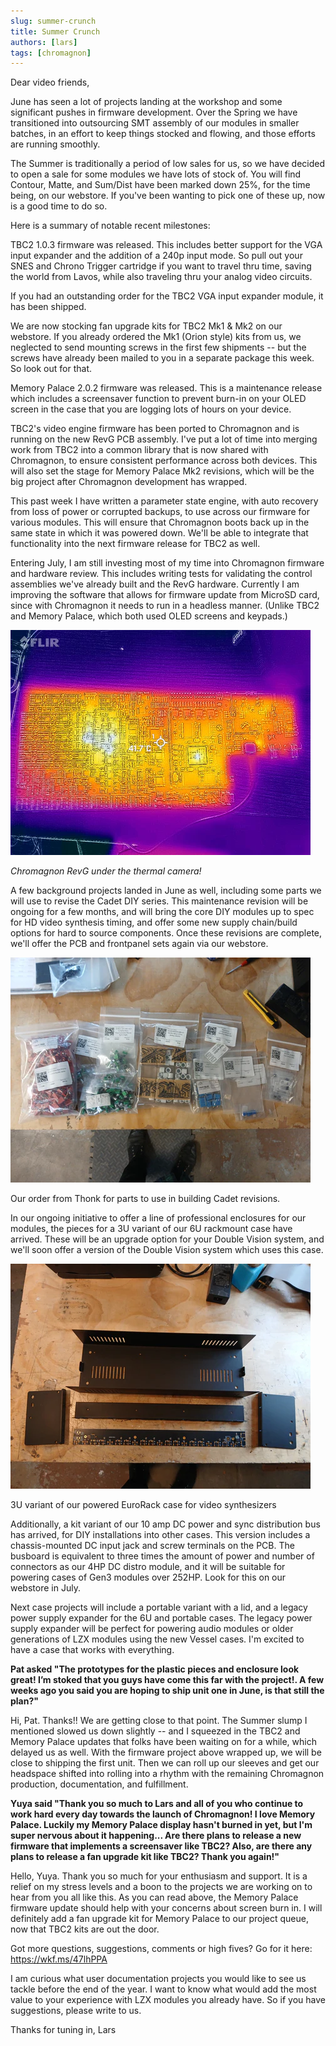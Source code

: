 ```yaml
---
slug: summer-crunch
title: Summer Crunch
authors: [lars]
tags: [chromagnon]
---
```


Dear video friends, 

June has seen a lot of projects landing at the workshop and some significant pushes in firmware development. Over the Spring we have transitioned into outsourcing SMT assembly of our modules in smaller batches, in an effort to keep things stocked and flowing, and those efforts are running smoothly. 

<!-- truncate -->

The Summer is traditionally a period of low sales for us, so we have decided to open a sale for some modules we have lots of stock of. You will find Contour, Matte, and Sum/Dist have been marked down 25%, for the time being, on our webstore. If you've been wanting to pick one of these up, now is a good time to do so.

Here is a summary of notable recent milestones:

TBC2 1.0.3 firmware was released.  This includes better support for the VGA input expander and the addition of a 240p input mode.  So pull out your SNES and Chrono Trigger cartridge if you want to travel thru time, saving the world from Lavos, while also traveling thru your analog video circuits.

If you had an outstanding order for the TBC2 VGA input expander module, it has been shipped.

We are now stocking fan upgrade kits for TBC2 Mk1 & Mk2 on our webstore.  If you already ordered the Mk1 (Orion style) kits from us, we neglected to send mounting screws in the first few shipments -- but the screws have already been mailed to you in a separate package this week.  So look out for that.

Memory Palace 2.0.2 firmware was released.  This is a maintenance release which includes a screensaver function to prevent burn-in on your OLED screen in the case that you are logging lots of hours on your device. 

TBC2's video engine firmware has been ported to Chromagnon and is running on the new RevG PCB assembly.  I've put a lot of time into merging work from TBC2 into a common library that is now shared with Chromagnon, to ensure consistent performance across both devices.  This will also set the stage for Memory Palace Mk2 revisions, which will be the big project after Chromagnon development has wrapped.

This past week I have written a parameter state engine, with auto recovery from loss of power or corrupted backups, to use across our firmware for various modules.  This will ensure that Chromagnon boots back up in the same state in which it was powered down. We'll be able to integrate that functionality into the next firmware release for TBC2 as well. 

Entering July, I am still investing most of my time into Chromagnon firmware and hardware review.  This includes writing tests for validating the control assemblies we've already built and the RevG hardware.  Currently I am improving the software that allows for firmware update from MicroSD card, since with Chromagnon it needs to run in a headless manner. (Unlike TBC2 and Memory Palace, which both used OLED screens and keypads.) 

![](./thermal-camera.png)

*Chromagnon RevG under the thermal camera!*

A few background projects landed in June as well, including some parts we will use to revise the Cadet DIY series.  This maintenance revision will be ongoing for a few months, and will bring the core DIY modules up to spec for HD video synthesis timing, and offer some new supply chain/build options for hard to source components.  Once these revisions are complete, we'll offer the PCB and frontpanel sets again via our webstore.

![](./thonk-cadets.png)

Our order from Thonk for parts to use in building Cadet revisions.

In our ongoing initiative to offer a line of professional enclosures for our modules, the pieces for a 3U variant of our 6U rackmount case have arrived.  These will be an upgrade option for your Double Vision system, and we'll soon offer a version of the Double Vision system which uses this case.  

![](./case-3u.png)

3U variant of our powered EuroRack case for video synthesizers

Additionally, a kit variant of our 10 amp DC power and sync distribution bus has arrived, for DIY installations into other cases. This version includes a chassis-mounted DC input jack and screw terminals on the PCB.  The busboard is equivalent to three times the amount of power and number of connectors as our 4HP DC distro module, and it will be suitable for powering cases of Gen3 modules over 252HP.   Look for this on our webstore in July.

Next case projects will include a portable variant with a lid, and a legacy power supply expander for the 6U and portable cases.  The legacy power supply expander will be perfect for powering audio modules or older generations of LZX modules using the new Vessel cases.  I'm excited to have a case that works with everything.

**Pat asked "The prototypes for the plastic pieces and enclosure look great! I’m stoked that you guys have come this far with the project!. A few weeks ago you said you are hoping to ship unit one in June, is that still the plan?"**

Hi, Pat. Thanks!! We are getting close to that point. The Summer slump I mentioned slowed us down slightly -- and I squeezed in the TBC2 and Memory Palace updates that folks have been waiting on for a while, which delayed us as well. With the firmware project above wrapped up, we will be close to shipping the first unit.  Then we can roll up our sleeves and get our headspace shifted into rolling into a rhythm with the remaining Chromagnon production, documentation, and fulfillment.

**Yuya said "Thank you so much to Lars and all of you who continue to work hard every day towards the launch of Chromagnon! I love Memory Palace. Luckily my Memory Palace display hasn't burned in yet, but I'm super nervous about it happening... Are there plans to release a new firmware that implements a screensaver like TBC2? Also, are there any plans to release a fan upgrade kit like TBC2? Thank you again!"**

Hello, Yuya. Thank you so much for your enthusiasm and support.  It is a relief on my stress levels and a boon to the projects we are working on to hear from you all like this.  As you can read above, the Memory Palace firmware update should help with your concerns about screen burn in.  I will definitely add a fan upgrade kit for Memory Palace to our project queue, now that TBC2 kits are out the door. 

Got more questions, suggestions, comments or high fives? Go for it here: https://wkf.ms/47lhPPA

I am curious what user documentation projects you would like to see us tackle before the end of the year.  I want to know what would add the most value to your experience with LZX modules you already have. So if you have suggestions, please write to us.

Thanks for tuning in,
Lars